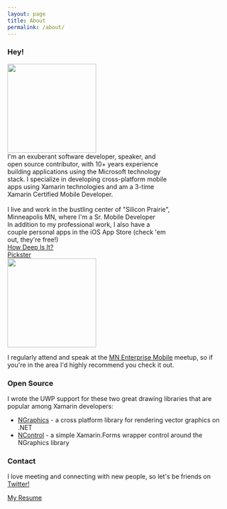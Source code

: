 ```yaml
---
layout: page
title: About
permalink: /about/
---
```


### Hey! 

<div>
  <div style="display: inline-block;" align="top">
    <img src="{{site.baseurl}}/images/trophyPhoto.jpg" width="200" />  
  </div>
  <div style="display: inline-block; width: 73%; vertical-align: top;">I'm an exuberant software developer, speaker, and open source contributor, with 10+ years experience building applications using the Microsoft technology stack. I specialize in developing cross-platform mobile apps using Xamarin technologies and am a 3-time Xamarin Certified Mobile Developer. <br/><br/>
  I live and work in the bustling center of "Silicon Prairie", Minneapolis MN, where I'm a Sr. Mobile Developer 
  <!--at <a href="https://www.mcomposer.com">Mobile Composer</a> and leading the development on our flagship moible app, Orchestrate.-->
  </div>
</div>


<!--In addition to my professional work, I also have a couple personal apps in the iOS App Store (check 'em out, they're free!)
- [How Deep Is It?](https://itunes.apple.com/us/app/how-deep-is-it/id955364125) 
- [Pickster](https://itunes.apple.com/us/app/pickster/id1055947478) -->


<div>
  <div style="display: inline-block; width: 73%; vertical-align: top;">In addition to my professional work, I also have a couple personal apps in the iOS App Store (check 'em out, they're free!)
  </br>
  <a href="https://itunes.apple.com/us/app/how-deep-is-it/id955364125">How Deep Is It?</a>
  </br>
  <a href="https://itunes.apple.com/us/app/pickster/id1055947478">Pickster</a>
  </div>
  <div style="display: inline-block;" align="top">
    <img src="{{site.baseurl}}/images/xcmdBadge.png" width="200" />  
  </div>
</div>


I regularly attend and speak at the [MN Enterprise Mobile](https://www.meetup.com/Minnesota-Enterprise-Mobile) meetup, so if you're in the area I'd highly recommend you check it out.


### Open Source

I wrote the UWP support for these two great drawing libraries that are popular among Xamarin developers:  
 - [NGraphics](https://github.com/praeclarum/NGraphics) - a cross platform library for rendering vector graphics on .NET
 - [NControl](https://github.com/chrfalch/NControl) - a simple Xamarin.Forms wrapper control around the NGraphics library


### Contact

I love meeting and connecting with new people, so let's be friends on [Twitter!](https://twitter.com/tomsoderling)

<a href="{{site.baseurl}}/resume/Tom_Soderling_Resume.pdf" download>My Resume</a>

<!--### Press

- Case study on the [Xamarin blog](https://blog.xamarin.com/mobile-composer-transforms-products-people-and-processes-with-xamarin-apps/)
- Case study [by Microsoft](https://customers.microsoft.com/en-us/story/orchestrating-marketing-and-sales-performance)-->